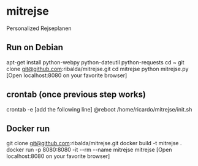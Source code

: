 # mitrejse
Personalized Rejseplanen

## Run on Debian
apt-get install python-webpy python-dateutil python-requests
cd ~
git clone git@github.com:ribalda/mitrejse.git
cd mitrejse
python mitrejse.py
[Open localhost:8080 on your favorite browser]

## crontab (once previous step works)
crontab -e
[add the following line]
@reboot /home/ricardo/mitrejse/init.sh

## Docker run
git clone git@github.com:ribalda/mitrejse.git
docker build -t mitrejse .
docker run -p 8080:8080 -it --rm --name mitrejse mitrejse
[Open localhost:8080 on your favorite browser]

